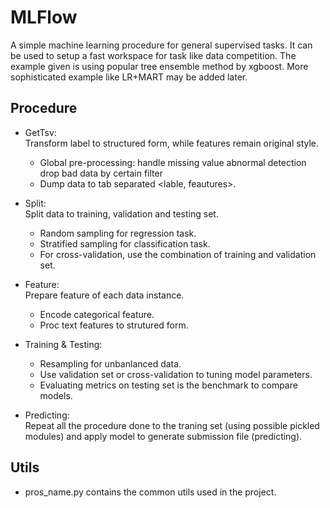 # MLFlow

A simple machine learning procedure for general supervised tasks. It can be used to setup a fast workspace for task like data competition. The example given is using popular tree ensemble method by xgboost. More sophisticated example like LR+MART may be added later.

## Procedure


- GetTsv:  
  Transform label to structured form, while features remain original style.  
  - Global pre-processing:
    handle missing value
    abnormal detection
    drop bad data by certain filter
  - Dump data to tab separated <lable, feautures>.

- Split:  
  Split data to training, validation and testing set.  
  - Random sampling for regression task.
  - Stratified sampling for classification task.
  - For cross-validation, use the combination of training and validation set.


- Feature:  
  Prepare feature of each data instance.  
  - Encode categorical feature.
  - Proc text features to strutured form.

- Training & Testing:  
  - Resampling for unbanlanced data.
  - Use validation set or cross-validation to tuning model parameters.
  - Evaluating metrics on testing set is the benchmark to compare models.

- Predicting:  
  Repeat all the procedure done to the traning set (using possible pickled modules) and apply model to generate submission file (predicting).


## Utils

- pros_name.py contains the common utils used in the project.